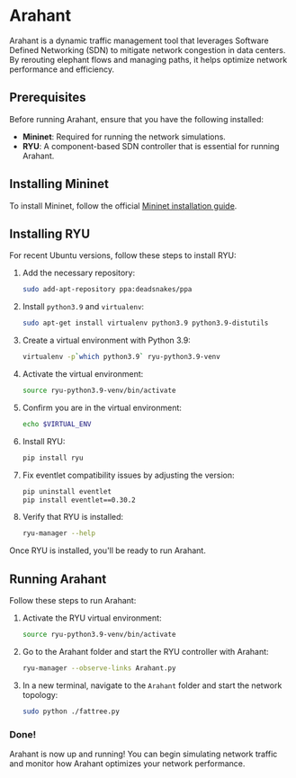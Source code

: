 
# Arahant

Arahant is a dynamic traffic management tool that leverages Software Defined Networking (SDN) to mitigate network congestion in data centers. By rerouting elephant flows and managing paths, it helps optimize network performance and efficiency.

## Prerequisites

Before running Arahant, ensure that you have the following installed:

- **Mininet**: Required for running the network simulations.
- **RYU**: A component-based SDN controller that is essential for running Arahant.

## Installing Mininet

To install Mininet, follow the official [Mininet installation guide](http://mininet.org/download/).

## Installing RYU

For recent Ubuntu versions, follow these steps to install RYU:

1. Add the necessary repository:
   ```bash
   sudo add-apt-repository ppa:deadsnakes/ppa
   ```

2. Install `python3.9` and `virtualenv`:
   ```bash
   sudo apt-get install virtualenv python3.9 python3.9-distutils
   ```

3. Create a virtual environment with Python 3.9:
   ```bash
   virtualenv -p`which python3.9` ryu-python3.9-venv
   ```

4. Activate the virtual environment:
   ```bash
   source ryu-python3.9-venv/bin/activate
   ```

5. Confirm you are in the virtual environment:
   ```bash
   echo $VIRTUAL_ENV
   ```

6. Install RYU:
   ```bash
   pip install ryu
   ```

7. Fix eventlet compatibility issues by adjusting the version:
   ```bash
   pip uninstall eventlet
   pip install eventlet==0.30.2
   ```

8. Verify that RYU is installed:
   ```bash
   ryu-manager --help
   ```

Once RYU is installed, you'll be ready to run Arahant.

## Running Arahant

Follow these steps to run Arahant:


1. Activate the RYU virtual environment:
   ```bash
   source ryu-python3.9-venv/bin/activate
   ```

2. Go to the Arahant folder and start the RYU controller with Arahant:
   ```bash
   ryu-manager --observe-links Arahant.py
   ```

3. In a new terminal, navigate to the `Arahant` folder and start the network topology:
   ```bash
   sudo python ./fattree.py
   ```

### Done!

Arahant is now up and running! You can begin simulating network traffic and monitor how Arahant optimizes your network performance.
